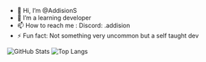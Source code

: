 - 👋 Hi, I’m @AddisionS
- 👀 I’m a learning developer
- 📫 How to reach me : Discord: .addision
- ⚡ Fun fact: Not something very uncommon but a self taught dev

![GitHub Stats](https://github-readme-stats.vercel.app/api?username=AddisionS&theme=tokyonight)
![Top Langs](https://github-readme-stats.vercel.app/api/top-langs/?username=AddisionS&layout=compact)

